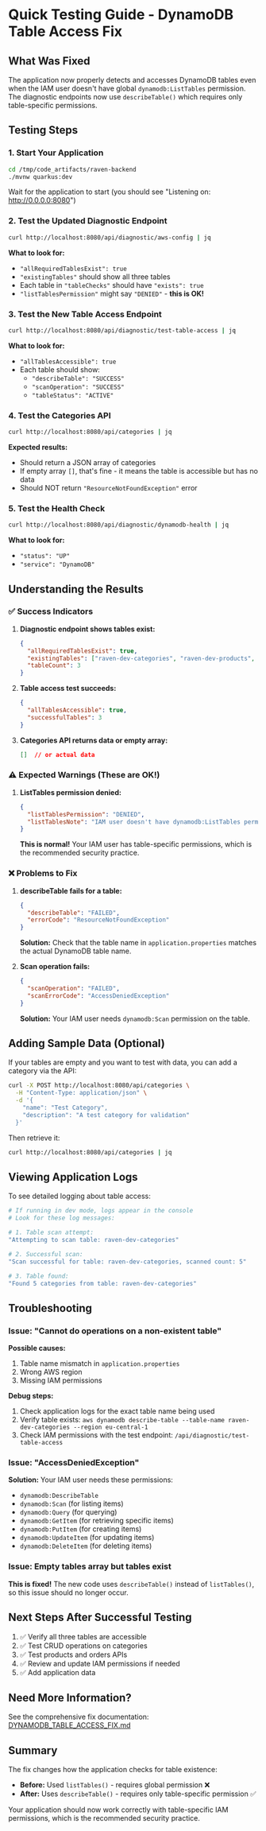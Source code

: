 # Quick Testing Guide - DynamoDB Table Access Fix

## What Was Fixed

The application now properly detects and accesses DynamoDB tables even when the IAM user doesn't have global `dynamodb:ListTables` permission. The diagnostic endpoints now use `describeTable()` which requires only table-specific permissions.

## Testing Steps

### 1. Start Your Application

```bash
cd /tmp/code_artifacts/raven-backend
./mvnw quarkus:dev
```

Wait for the application to start (you should see "Listening on: http://0.0.0.0:8080")

### 2. Test the Updated Diagnostic Endpoint

```bash
curl http://localhost:8080/api/diagnostic/aws-config | jq
```

**What to look for:**
- `"allRequiredTablesExist": true`
- `"existingTables"` should show all three tables
- Each table in `"tableChecks"` should have `"exists": true`
- `"listTablesPermission"` might say `"DENIED"` - **this is OK!**

### 3. Test the New Table Access Endpoint

```bash
curl http://localhost:8080/api/diagnostic/test-table-access | jq
```

**What to look for:**
- `"allTablesAccessible": true`
- Each table should show:
  - `"describeTable": "SUCCESS"`
  - `"scanOperation": "SUCCESS"`
  - `"tableStatus": "ACTIVE"`

### 4. Test the Categories API

```bash
curl http://localhost:8080/api/categories | jq
```

**Expected results:**
- Should return a JSON array of categories
- If empty array `[]`, that's fine - it means the table is accessible but has no data
- Should NOT return `"ResourceNotFoundException"` error

### 5. Test the Health Check

```bash
curl http://localhost:8080/api/diagnostic/dynamodb-health | jq
```

**What to look for:**
- `"status": "UP"`
- `"service": "DynamoDB"`

## Understanding the Results

### ✅ Success Indicators

1. **Diagnostic endpoint shows tables exist:**
   ```json
   {
     "allRequiredTablesExist": true,
     "existingTables": ["raven-dev-categories", "raven-dev-products", "raven-dev-orders"],
     "tableCount": 3
   }
   ```

2. **Table access test succeeds:**
   ```json
   {
     "allTablesAccessible": true,
     "successfulTables": 3
   }
   ```

3. **Categories API returns data or empty array:**
   ```json
   []  // or actual data
   ```

### ⚠️ Expected Warnings (These are OK!)

1. **ListTables permission denied:**
   ```json
   {
     "listTablesPermission": "DENIED",
     "listTablesNote": "IAM user doesn't have dynamodb:ListTables permission. This is OK - table operations will still work."
   }
   ```
   
   **This is normal!** Your IAM user has table-specific permissions, which is the recommended security practice.

### ❌ Problems to Fix

1. **describeTable fails for a table:**
   ```json
   {
     "describeTable": "FAILED",
     "errorCode": "ResourceNotFoundException"
   }
   ```
   
   **Solution:** Check that the table name in `application.properties` matches the actual DynamoDB table name.

2. **Scan operation fails:**
   ```json
   {
     "scanOperation": "FAILED",
     "scanErrorCode": "AccessDeniedException"
   }
   ```
   
   **Solution:** Your IAM user needs `dynamodb:Scan` permission on the table.

## Adding Sample Data (Optional)

If your tables are empty and you want to test with data, you can add a category via the API:

```bash
curl -X POST http://localhost:8080/api/categories \
  -H "Content-Type: application/json" \
  -d '{
    "name": "Test Category",
    "description": "A test category for validation"
  }'
```

Then retrieve it:

```bash
curl http://localhost:8080/api/categories | jq
```

## Viewing Application Logs

To see detailed logging about table access:

```bash
# If running in dev mode, logs appear in the console
# Look for these log messages:

# 1. Table scan attempt:
"Attempting to scan table: raven-dev-categories"

# 2. Successful scan:
"Scan successful for table: raven-dev-categories, scanned count: 5"

# 3. Table found:
"Found 5 categories from table: raven-dev-categories"
```

## Troubleshooting

### Issue: "Cannot do operations on a non-existent table"

**Possible causes:**
1. Table name mismatch in `application.properties`
2. Wrong AWS region
3. Missing IAM permissions

**Debug steps:**
1. Check application logs for the exact table name being used
2. Verify table exists: `aws dynamodb describe-table --table-name raven-dev-categories --region eu-central-1`
3. Check IAM permissions with the test endpoint: `/api/diagnostic/test-table-access`

### Issue: "AccessDeniedException"

**Solution:** Your IAM user needs these permissions:
- `dynamodb:DescribeTable`
- `dynamodb:Scan` (for listing items)
- `dynamodb:Query` (for querying)
- `dynamodb:GetItem` (for retrieving specific items)
- `dynamodb:PutItem` (for creating items)
- `dynamodb:UpdateItem` (for updating items)
- `dynamodb:DeleteItem` (for deleting items)

### Issue: Empty tables array but tables exist

**This is fixed!** The new code uses `describeTable()` instead of `listTables()`, so this issue should no longer occur.

## Next Steps After Successful Testing

1. ✅ Verify all three tables are accessible
2. ✅ Test CRUD operations on categories
3. ✅ Test products and orders APIs
4. ✅ Review and update IAM permissions if needed
5. ✅ Add application data

## Need More Information?

See the comprehensive fix documentation: [DYNAMODB_TABLE_ACCESS_FIX.md](./DYNAMODB_TABLE_ACCESS_FIX.md)

## Summary

The fix changes how the application checks for table existence:
- **Before:** Used `listTables()` - requires global permission ❌
- **After:** Uses `describeTable()` - requires only table-specific permission ✅

Your application should now work correctly with table-specific IAM permissions, which is the recommended security practice.
